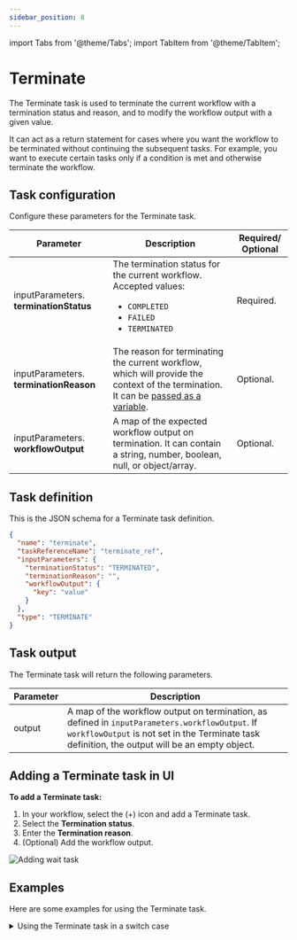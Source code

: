 ```yaml
---
sidebar_position: 8
---
```


import Tabs from '@theme/Tabs';
import TabItem from '@theme/TabItem';

# Terminate 

The Terminate task is used to terminate the current workflow with a termination status and reason, and to modify the workflow output with a given value.

It can act as a return statement for cases where you want the workflow to be terminated without continuing the subsequent tasks. For example, you want to execute certain tasks only if a condition is met and otherwise terminate the workflow.


## Task configuration
Configure these parameters for the Terminate task.

| Parameter     | Description                                                                                                                                                                                                | Required/ Optional |
| ------------- | ---------------------------------------------------------------------------------------------------------------------------------------------------------------------------------------------------------- | ------------- |
| inputParameters. **terminationStatus** | The termination status for the current workflow. Accepted values:<ul><li>`COMPLETED`</li><li> `FAILED`</li><li> `TERMINATED`</li></ul>  | Required. |
| inputParameters. **terminationReason**    | The reason for terminating the current workflow, which will provide the context of the termination. It can be [passed as a variable](https://orkes.io/content/developer-guides/passing-inputs-to-task-in-conductor). | Optional. |
| inputParameters. **workflowOutput** | A map of the expected workflow output on termination. It can contain a string, number, boolean, null, or object/array. | Optional. |


## Task definition
This is the JSON schema for a Terminate task definition.


```json
{
  "name": "terminate",
  "taskReferenceName": "terminate_ref",
  "inputParameters": {
    "terminationStatus": "TERMINATED",
    "terminationReason": "",
    "workflowOutput": {
      "key": "value"
    }
  },
  "type": "TERMINATE"
}
```

## Task output
The Terminate task will return the following parameters.


| Parameter | Description                                                                                                   |
| --------- | ------------------------------------------------------------------------------------------------------------- |
| output    | A map of the workflow output on termination, as defined in `inputParameters.workflowOutput`. If `workflowOutput` is not set in the Terminate task definition, the output will be an empty object. |

## Adding a Terminate task in UI

**To add a Terminate task:**
1. In your workflow, select the (+) icon and add a Terminate task.
2. Select the **Termination status**.
3. Enter the **Termination reason**.
4. (Optional) Add the workflow output.

<p><img src="/content/img/ui-guide-terminate-task.png" alt="Adding wait task" /></p>

## Examples
Here are some examples for using the Terminate task.

<details><summary>Using the Terminate task in a switch case</summary>
<p>
In a shipping workflow, a decision is made to ship with a specific shipping provider based on provided input while running the workflow. If the provided input does not match with the available shipping providers, then the workflow will fail and terminate. If the input provided matches, then it continues. Here is a snippet that shows the default switch case terminating the workflow:

```json
{
  "name": "switch_task",
  "taskReferenceName": "switch_task",
  "type": "SWITCH",
  "defaultCase": [
    {
      "name": "terminate",
      "taskReferenceName": "terminate",
      "type": "TERMINATE",
      "inputParameters": {
        "terminationStatus": "FAILED",
        "terminationReason": "{workflow.input.termination-reason}"
      }
    }
  ]
}
```

The full workflow with the Terminate task looks like this:

<p align="center"><img src="/content/img/terminate-example.png" alt="Terminate Example" width="90%" height="auto"></img></p>

</p>
</details>